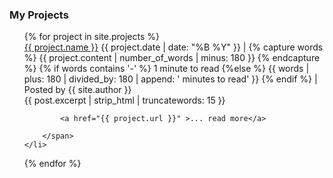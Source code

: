 ### My Projects

<ul style="margin-left:0; list-style:none;">
  {% for project in site.projects %}
    <li>
          <a class="post-title h-entry u-url" href="{{ project.url }}">{{ project.name }}</a>
        <span class="post-meta"> <span>{{ project.date | date: "%B %Y" }}</span>
         |
         <!-- This is a work around to content | reading_time which does not work on github pages because custom plugins are not allowed --> 
          {% capture words %}
          {{ project.content | number_of_words | minus: 180 }}
          {% endcapture %}
          {% if words contains '-' %}
          1 minute to read
          {%else %}
          {{ words | plus: 180 | divided_by: 180 | append: ' minutes to read' }}
          {% endif %}
         |
         Posted by
          {{ site.author }}
         </span>
        <br>
        <span class="post-excert">
        {{ post.excerpt | strip_html | truncatewords: 15 }} 

            <a href="{{ project.url }}" >... read more</a>

        </span>
    </li>
  {% endfor %}
</ul>
